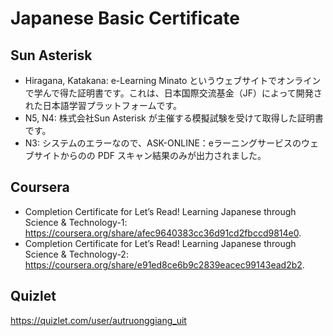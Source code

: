 # Japanese Basic Certificate
## Sun Asterisk
- Hiragana, Katakana: e-Learning Minato というウェブサイトでオンラインで学んで得た証明書です。これは、日本国際交流基金（JF）によって開発された日本語学習プラットフォームです。
- N5, N4: 株式会社Sun Asterisk が主催する模擬試験を受けて取得した証明書です。
- N3: システムのエラーなので、ASK-ONLINE：eラーニングサービスのウェブサイトからのの PDF スキャン結果のみが出力されました。

## Coursera
- Completion Certificate for Let’s Read! Learning Japanese through Science & Technology-1: https://coursera.org/share/afec9640383cc36d91cd2fbccd9814e0.
- Completion Certificate for Let’s Read! Learning Japanese through Science & Technology-2: https://coursera.org/share/e91ed8ce6b9c2839eacec99143ead2b2.

## Quizlet
https://quizlet.com/user/autruonggiang_uit
